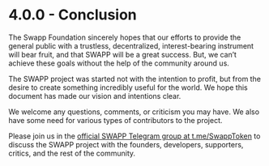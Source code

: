 # 4.0.0 - Conclusion

The Swapp Foundation sincerely hopes that our efforts to provide the general public with a trustless, decentralized, interest-bearing instrument will bear fruit, and that SWAPP will be a great success. But, we can’t achieve these goals without the help of the community around us.

The SWAPP project was started not with the intention to profit, but from the desire to create something incredibly useful for the world. We hope this document has made our vision and intentions clear.

We welcome any questions, comments, or criticism you may have. We also have some need for various types of contributors to the project.

Please join us in the [official SWAPP Telegram group at t.me/SwappToken](https://t.me/swapptoken) to discuss the SWAPP project with the founders, developers, supporters, critics, and the rest of the community.




